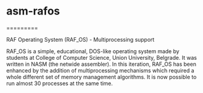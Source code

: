 # asm-rafos
=========

RAF Operating System (RAF_OS) - Multiprocessing support

RAF_OS is a simple, educational, DOS-like operating system made by students at College of Computer Science, Union University, Belgrade. It was written in NASM (the netwide assembler). In this iteration, RAF_OS has been enhanced by the addition of multiprocessing mechanisms which required a whole different set of memory management algorithms. It is now possible to run almost 30 processes at the same time.
